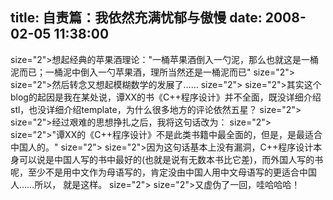title: 自责篇：我依然充满忧郁与傲慢
date: 2008-02-05 11:38:00
---

 size="2">想起经典的苹果酒理论："一桶苹果酒倒入一勺泥，那么也就这是一桶泥而已；一桶泥中倒入一勺苹果酒，理所当然还是一桶泥而已"  size="2">   size="2">然后转念又想起模糊数学的发展了……  size="2">   size="2">其实这个blog的起因是我在某处说，谭XX的书《C++程序设计》并不全面，既没详细介绍stl，也没详细介绍template，为什么很多地方的评论依然五星？  size="2">   size="2">经过艰难的思想挣扎之后，我将这句话改为：  size="2">   size="2">"谭XX的《C++程序设计》不是此类书籍中最全面的，但是，是最适合中国人的。"  size="2">   size="2">因为这句话基本上没有漏洞，C++程序设计本身可以说是中国人写的书中最好的(也就是说有无数本书比它差)，而外国人写的书呢，至少不是用中文作为母语写的，肯定没由中国人用中文母语写的更适合中国人……所以，   就是这样。  size="2">   size="2">又虚伪了一回，哇哈哈哈！
